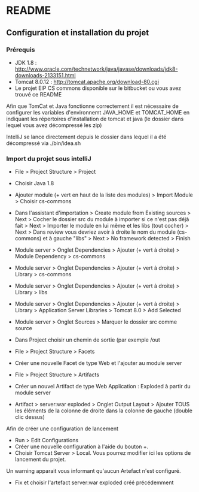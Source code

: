 # README #

## Configuration et installation du projet ##

### Prérequis ###

* JDK 1.8 : http://www.oracle.com/technetwork/java/javase/downloads/jdk8-downloads-2133151.html
* Tomcat 8.0.12 : http://tomcat.apache.org/download-80.cgi
* Le projet EIP CS commons disponible sur le bitbucket ou vous avez trouvé ce README

Afin que TomCat et Java fonctionne correctement il est nécessaire de configurer les variables d'environnemt JAVA_HOME et TOMCAT_HOME en indiquant les répertoires d'installation de tomcat et java (le dossier dans lequel vous avez décompressé les zip)

IntelliJ se lance directement depuis le dossier dans lequel il a été décompressé via ./bin/idea.sh

### Import du projet sous intelliJ ###

* File > Project Structure > Project
* Choisir Java 1.8

* Ajouter module (+ vert en haut de la liste des modules) > Import Module > Choisir cs-commons
* Dans l'assistant d'importation > Create module from Existing sources > Next > Cocher le dossier src du module à importer si ce n'est pas déjà fait > Next > Importer le module en lui même et les libs (tout cocher) > Next > Dans review vous devriez avoir à droite le nom du module (cs-commons) et à gauche "libs" > Next > No framework detected > Finish
* Module server > Onglet Dependencies > Ajouter (+ vert à droite) > Module Dependency > cs-commons
* Module server > Onglet Dependencies > Ajouter (+ vert à droite) > Library > cs-commons
* Module server > Onglet Dependencies > Ajouter (+ vert à droite) > Library > libs
* Module server > Onglet Dependencies > Ajouter (+ vert à droite) > Library > Application Server Libraries > Tomcat 8.0 > Add Selected
* Module server > Onglet Sources > Marquer le dossier src comme source

* Dans Project choisir un chemin de sortie (par exemple <repertoire eip>/out

* File > Project Structure > Facets
* Créer une nouvelle Facet de type Web et l'ajouter au module server
* File > Project Structure > Artifacts
* Créer un nouvel Artifact de type Web Application : Exploded à partir du module server
* Artifact > server:war exploded > Onglet Output Layout > Ajouter TOUS les éléments de la colonne de droite dans la colonne de gauche (double clic dessus)


Afin de créer une configuration de lancement
* Run > Edit Configurations
* Créer une nouvelle configuration à l'aide du bouton +.
* Choisir Tomcat Server > Local.
Vous pourrez modifier ici les options de lancement du projet.

Un warning apparait vous informant qu'aucun Artefact n'est configuré.
* Fix et choisir l'artefact server:war exploded créé précédemment
